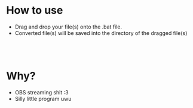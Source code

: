 # How to use
- Drag and drop your file(s) onto the .bat file.
- Converted file(s) will be saved into the directory of the dragged file(s)
<br/><br/><br/><br/>

# Why?
- OBS streaming shit :3
- Silly little program uwu